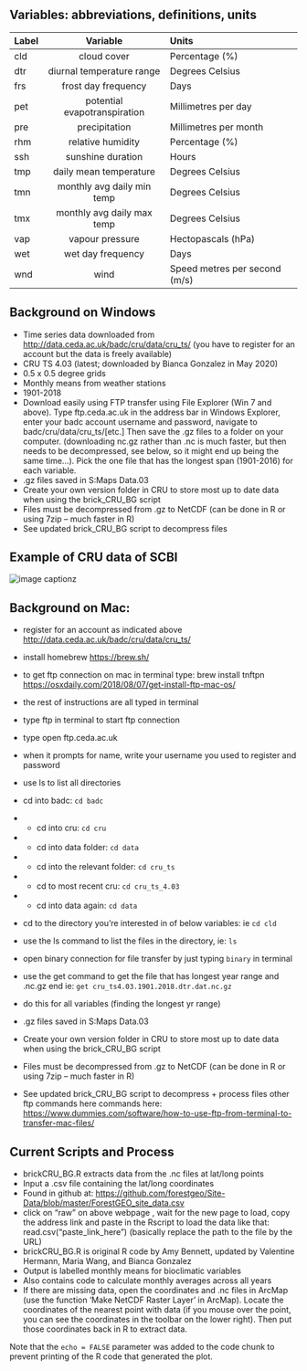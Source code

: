 Variables: abbreviations, definitions, units
--------------------------------------------

<table>
<thead>
<tr class="header">
<th style="text-align: left;">Label</th>
<th style="text-align: center;">Variable</th>
<th style="text-align: left;">Units</th>
</tr>
</thead>
<tbody>
<tr class="odd">
<td style="text-align: left;">cld</td>
<td style="text-align: center;">cloud cover</td>
<td style="text-align: left;">Percentage (%)</td>
</tr>
<tr class="even">
<td style="text-align: left;">dtr</td>
<td style="text-align: center;">diurnal temperature range</td>
<td style="text-align: left;">Degrees Celsius</td>
</tr>
<tr class="odd">
<td style="text-align: left;">frs</td>
<td style="text-align: center;">frost day frequency</td>
<td style="text-align: left;">Days</td>
</tr>
<tr class="even">
<td style="text-align: left;">pet</td>
<td style="text-align: center;">potential evapotranspiration</td>
<td style="text-align: left;">Millimetres per day</td>
</tr>
<tr class="odd">
<td style="text-align: left;">pre</td>
<td style="text-align: center;">precipitation</td>
<td style="text-align: left;">Millimetres per month</td>
</tr>
<tr class="even">
<td style="text-align: left;">rhm</td>
<td style="text-align: center;">relative humidity</td>
<td style="text-align: left;">Percentage (%)</td>
</tr>
<tr class="odd">
<td style="text-align: left;">ssh</td>
<td style="text-align: center;">sunshine duration</td>
<td style="text-align: left;">Hours</td>
</tr>
<tr class="even">
<td style="text-align: left;">tmp</td>
<td style="text-align: center;">daily mean temperature</td>
<td style="text-align: left;">Degrees Celsius</td>
</tr>
<tr class="odd">
<td style="text-align: left;">tmn</td>
<td style="text-align: center;">monthly avg daily min temp</td>
<td style="text-align: left;">Degrees Celsius</td>
</tr>
<tr class="even">
<td style="text-align: left;">tmx</td>
<td style="text-align: center;">monthly avg daily max temp</td>
<td style="text-align: left;">Degrees Celsius</td>
</tr>
<tr class="odd">
<td style="text-align: left;">vap</td>
<td style="text-align: center;">vapour pressure</td>
<td style="text-align: left;">Hectopascals (hPa)</td>
</tr>
<tr class="even">
<td style="text-align: left;">wet</td>
<td style="text-align: center;">wet day frequency</td>
<td style="text-align: left;">Days</td>
</tr>
<tr class="odd">
<td style="text-align: left;">wnd</td>
<td style="text-align: center;">wind</td>
<td style="text-align: left;">Speed metres per second (m/s)</td>
</tr>
</tbody>
</table>

Background on Windows
---------------------

-   Time series data downloaded from
    <a href="http://data.ceda.ac.uk/badc/cru/data/cru_ts/" class="uri">http://data.ceda.ac.uk/badc/cru/data/cru_ts/</a>
    (you have to register for an account but the data is freely
    available)
-   CRU TS 4.03 (latest; downloaded by Bianca Gonzalez in May 2020)
-   0.5 x 0.5 degree grids
-   Monthly means from weather stations
-   1901-2018
-   Download easily using FTP transfer using File Explorer (Win 7 and
    above). Type ftp.ceda.ac.uk in the address bar in Windows Explorer,
    enter your badc account username and password, navigate to
    badc/cru/data/cru\_ts/\[etc.\] Then save the .gz files to a folder
    on your computer. (downloading nc.gz rather than .nc is much faster,
    but then needs to be decompressed, see below, so it might end up
    being the same time…). Pick the one file that has the longest span
    (1901-2016) for each variable.
-   .gz files saved in S:Maps Data.03
-   Create your own version folder in CRU to store most up to date data
    when using the brick\_CRU\_BG script  
-   Files must be decompressed from .gz to NetCDF (can be done in R or
    using 7zip – much faster in R)
-   See updated brick\_CRU\_BG script to decompress files

Example of CRU data of SCBI
---------------------------

![image
captionz](C:/Users/GonzalezB2/Desktop/Smithsonian/Climate/instructions/SCBI_cld.png)

Background on Mac:
------------------

-   register for an account as indicated above
    <a href="http://data.ceda.ac.uk/badc/cru/data/cru_ts/" class="uri">http://data.ceda.ac.uk/badc/cru/data/cru_ts/</a>
-   install homebrew
    <a href="https://brew.sh/" class="uri">https://brew.sh/</a>
-   to get ftp connection on mac in terminal type: brew install tnftpn
    <a href="https://osxdaily.com/2018/08/07/get-install-ftp-mac-os/" class="uri">https://osxdaily.com/2018/08/07/get-install-ftp-mac-os/</a>
-   the rest of instructions are all typed in terminal
-   type ftp in terminal to start ftp connection
-   type open ftp.ceda.ac.uk
-   when it prompts for name, write your username you used to register
    and password
-   use ls to list all directories
-   cd into badc: `cd badc`
-   -   cd into cru: `cd cru`

-   -   cd into data folder: `cd data`  

-   -   cd into the relevant folder: `cd cru_ts`

-   -   cd to most recent cru: `cd cru_ts_4.03`

-   -   cd into data again: `cd data`

-   cd to the directory you’re interested in of below variables: ie
    `cd cld`
-   use the ls command to list the files in the directory, ie: `ls`
-   open binary connection for file transfer by just typing `binary` in
    terminal
-   use the get command to get the file that has longest year range and
    .nc.gz end ie: `get cru_ts4.03.1901.2018.dtr.dat.nc.gz`
-   do this for all variables (finding the longest yr range)
-   .gz files saved in S:Maps Data.03
-   Create your own version folder in CRU to store most up to date data
    when using the brick\_CRU\_BG script  
-   Files must be decompressed from .gz to NetCDF (can be done in R or
    using 7zip – much faster in R)
-   See updated brick\_CRU\_BG script to decompress + process files
    other ftp commands here commands here:
    <a href="https://www.dummies.com/software/how-to-use-ftp-from-terminal-to-transfer-mac-files/" class="uri">https://www.dummies.com/software/how-to-use-ftp-from-terminal-to-transfer-mac-files/</a>

Current Scripts and Process
---------------------------

-   brickCRU\_BG.R extracts data from the .nc files at lat/long points
-   Input a .csv file containing the lat/long coordinates
-   Found in github at:
    <a href="https://github.com/forestgeo/Site-Data/blob/master/ForestGEO_site_data.csv" class="uri">https://github.com/forestgeo/Site-Data/blob/master/ForestGEO_site_data.csv</a>
-   click on “raw” on above webpage , wait for the new page to load,
    copy the address link and paste in the Rscript to load the data like
    that: read.csv(“paste\_link\_here”) (basically replace the path to
    the file by the URL)
-   brickCRU\_BG.R is original R code by Amy Bennett, updated by
    Valentine Hermann, Maria Wang, and Bianca Gonzalez
-   Output is labelled monthly means for bioclimatic variables
-   Also contains code to calculate monthly averages across all years
-   If there are missing data, open the coordinates and .nc files in
    ArcMap (use the function ‘Make NetCDF Raster Layer’ in ArcMap).
    Locate the coordinates of the nearest point with data (if you mouse
    over the point, you can see the coordinates in the toolbar on the
    lower right). Then put those coordinates back in R to extract data.

Note that the `echo = FALSE` parameter was added to the code chunk to
prevent printing of the R code that generated the plot.
